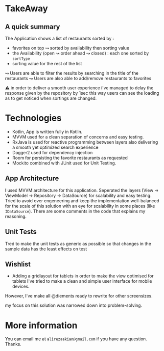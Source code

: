 # TakeAway


## A quick summary
The Application shows a list of restaurants sorted by :
  - favorites on top ↝ sorted by availability then sorting value
  - the Availability (open ↝ order ahead ↝ closed) : each one sorted by `sortType`
  - sorting value for the rest of the list

↝ Users are able to filter the results by searching in the title of the restaurants
↝ Users are also able to add/remove restaurants to favorites

⚠️ in order to deliver a smooth user experience i've managed to delay the response given by the repository by 1sec
  this way users can see the loading as to get noticed when sortings are changed.


# Technologies
- Kotlin, App is written fully in Kotlin.
- MVVM used for a clean separation of concerns and easy testing.
- RxJava is used for reactive programming between layers also delivering a smooth yet optimized search experience
- Dagger2 used for dependency injection
- Room for persisting the favorite restaurants as requested
- Mockito combined with JUnit used for Unit Testing.

## App Architecture
I used MVVM architecture for this application.
Seperated the layers (View -> ViewModel -> Repository -> DataSource) for scalability and easy testing.
Tried to avoid over engeneering and keep the implementation well-balanced for the scale of this solution
with an eye for scalability in some places (like `IDataSource`).
There are some comments in the code that explains my reasoning.

## Unit Tests
Tred to make the unit tests as generic as possible so that changes in the sample data has the least effects on test

## Wishlist
- Adding a gridlayout for tablets in order to make the view optimised for tablets
I've tried to make a clean and simple user interface for mobile devices.

However, I've make all @diements ready to rewrite for other screensizes.

my focus on this solution was narrowed down into problem-solving.







# More information
You can email me at `alirezaakian@gmail.com` if you have any question. Thanks.
